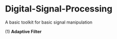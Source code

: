 # Digital-Signal-Processing

A basic toolkit for basic signal manipulation 

(1) **Adaptive Filter**
